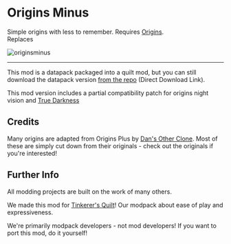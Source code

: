 # Origins Minus

Simple origins with less to remember. Requires [Origins](https://modrinth.com/mod/origins/versions).      
Replaces 

![originsminus](https://user-images.githubusercontent.com/55819817/192087501-c157859b-1307-4de4-a88d-f2c61391edf9.png)

---

This mod is a datapack packaged into a quilt mod, but you can still download the datapack version [from the repo](https://download-directory.github.io/?url=https://github.com/sisby-folk/origins-minus/tree/main/src/main/resources) (Direct Download Link).

This mod version includes a partial compatibility patch for origins night vision and [True Darkness](https://modrinth.com/mod/true-darkness)


## Credits

Many origins are adapted from Origins Plus by [Dan's Other Clone](https://www.youtube.com/c/DansOtherClone/videos).
Most of these are simply cut down from their originals - check out the originals if you're interested!

## Further Info

All modding projects are built on the work of many others.

We made this mod for [Tinkerer's Quilt](https://modrinth.com/modpack/tinkerers-quilt)! Our modpack about ease of play and expressiveness.

We're primarily modpack developers - not mod developers! If you want to port this mod, do it yourself!
